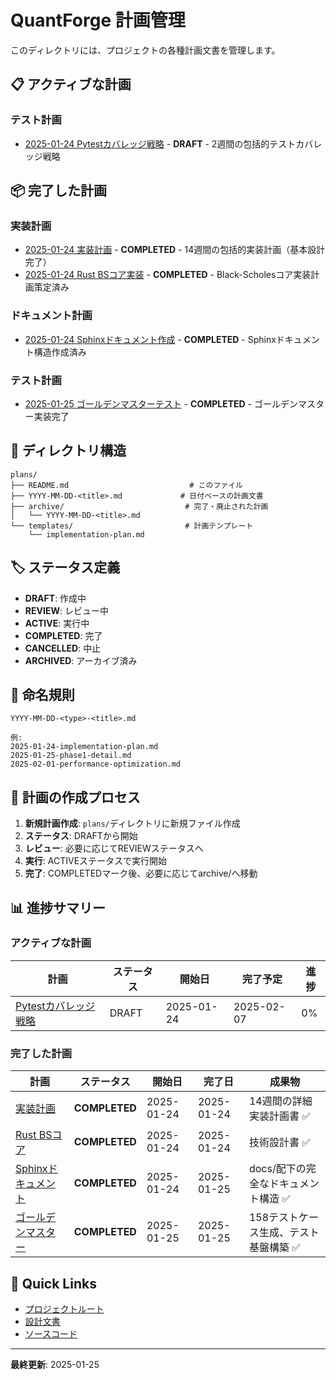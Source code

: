 # QuantForge 計画管理

このディレクトリには、プロジェクトの各種計画文書を管理します。

## 📋 アクティブな計画

### テスト計画
- [2025-01-24 Pytestカバレッジ戦略](./2025-01-24-pytest-coverage-strategy.md) - **DRAFT** - 2週間の包括的テストカバレッジ戦略

## 📦 完了した計画

### 実装計画
- [2025-01-24 実装計画](./archive/2025-01-24-implementation-plan.md) - **COMPLETED** - 14週間の包括的実装計画（基本設計完了）
- [2025-01-24 Rust BSコア実装](./archive/2025-01-24-rust-bs-core.md) - **COMPLETED** - Black-Scholesコア実装計画策定済み

### ドキュメント計画
- [2025-01-24 Sphinxドキュメント作成](./archive/2025-01-24-sphinx-documentation.md) - **COMPLETED** - Sphinxドキュメント構造作成済み

### テスト計画
- [2025-01-25 ゴールデンマスターテスト](./archive/2025-01-25-golden-master-testing.md) - **COMPLETED** - ゴールデンマスター実装完了

## 📁 ディレクトリ構造

```
plans/
├── README.md                           # このファイル
├── YYYY-MM-DD-<title>.md             # 日付ベースの計画文書
├── archive/                           # 完了・廃止された計画
│   └── YYYY-MM-DD-<title>.md
└── templates/                         # 計画テンプレート
    └── implementation-plan.md
```

## 🏷️ ステータス定義

- **DRAFT**: 作成中
- **REVIEW**: レビュー中  
- **ACTIVE**: 実行中
- **COMPLETED**: 完了
- **CANCELLED**: 中止
- **ARCHIVED**: アーカイブ済み

## 📝 命名規則

```
YYYY-MM-DD-<type>-<title>.md

例:
2025-01-24-implementation-plan.md
2025-01-25-phase1-detail.md
2025-02-01-performance-optimization.md
```

## 🔄 計画の作成プロセス

1. **新規計画作成**: `plans/`ディレクトリに新規ファイル作成
2. **ステータス**: DRAFTから開始
3. **レビュー**: 必要に応じてREVIEWステータスへ
4. **実行**: ACTIVEステータスで実行開始
5. **完了**: COMPLETEDマーク後、必要に応じてarchive/へ移動

## 📊 進捗サマリー

### アクティブな計画
| 計画 | ステータス | 開始日 | 完了予定 | 進捗 |
|------|-----------|--------|----------|------|
| [Pytestカバレッジ戦略](./2025-01-24-pytest-coverage-strategy.md) | DRAFT | 2025-01-24 | 2025-02-07 | 0% |

### 完了した計画
| 計画 | ステータス | 開始日 | 完了日 | 成果物 |
|------|-----------|--------|--------|--------|
| [実装計画](./archive/2025-01-24-implementation-plan.md) | **COMPLETED** | 2025-01-24 | 2025-01-24 | 14週間の詳細実装計画書 ✅ |
| [Rust BSコア](./archive/2025-01-24-rust-bs-core.md) | **COMPLETED** | 2025-01-24 | 2025-01-24 | 技術設計書 ✅ |
| [Sphinxドキュメント](./archive/2025-01-24-sphinx-documentation.md) | **COMPLETED** | 2025-01-24 | 2025-01-25 | docs/配下の完全なドキュメント構造 ✅ |
| [ゴールデンマスター](./archive/2025-01-25-golden-master-testing.md) | **COMPLETED** | 2025-01-25 | 2025-01-25 | 158テストケース生成、テスト基盤構築 ✅ |

## 🚀 Quick Links

- [プロジェクトルート](../)
- [設計文書](../draft/)
- [ソースコード](../src/)

---

**最終更新**: 2025-01-25